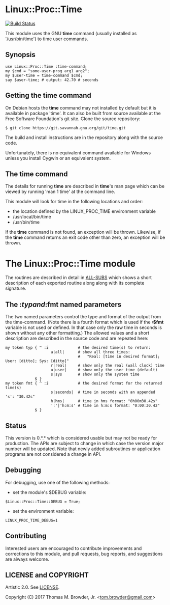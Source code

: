 # Linux::Proc::Time
[![Build Status](https://travis-ci.org/tbrowder/Linux-Proc-Time-Perl6.svg?branch=master)](https://travis-ci.org/tbrowder/Linux-Proc-Time-Perl6)

This module uses the GNU **time** command (usually installed as '/usr/bin/time') to time user commands.

## Synopsis

    use Linux::Proc::Time :time-command;
    my $cmd = "some-user-prog arg1 arg2";
    my $user-time = time-command $cmd;
    say $user-time; # output: 42.70 # seconds

## Getting the **time** command

On Debian hosts the **time** command may not installed by default but it is available in
package 'time'.  It can also be built from source available at the Free Software
Foundation's git site.  Clone the source repository:

    $ git clone https://git.savannah.gnu.org/git/time.git

The build and install instructions are in the repository along with the source code.

Unfortunately, there is no equivalent command available for Windows unless you install Cygwin or an equivalent system.

## The **time** command

The details for running **time** are described in **time**'s man page which can be viewed by
running 'man 1 time' at the command line.

This module will look for time in the following locations and order:

- the location defined by the LINUX_PROC_TIME environment variable
- /usr/local/bin/time
- /usr/bin/time

If the **time** command is not found, an exception will be thrown.
Likewise, if the **time** command returns an exit code other than zero, an exception will be thrown.

# The Linux::Proc::Time module

The routines are described in detail in
[ALL-SUBS](https://github.com/tbrowder/Linux-Proc-Time-Perl6/blob/master/docs/ALL-SUBS.md)
which shows a short description of each exported routine along along
with its complete signature.

## The :$typ and :$fmt named parameters

The two named parameters control the type and format of the output
from the time-command.  (Note there is a fourth format which is used
if the **:$fmt** variable is not used or defined.  In that case only
the raw time in seconds is shown without any other formatting.)  The
allowed values and a short description are described in the source
code and are repeated here:

```Perl6
my token typ { ^ :i             # the desired time(s) to return:
                    a|all|      # show all three times:
                                #   "Real: [time in desired format]; User: [ditto]; Sys: [ditto]"
                    r|real|     # show only the real (wall clock) time
                    u|user|     # show only the user time (default)
                    s|sys       # show only the system time
             $ }
my token fmt { ^ :i             # the desired format for the returned time(s)
                    s|seconds|  # time in seconds with an appended 's': "30.42s"
                    h|hms|      # time in hms format: "0h00m30.42s"
                    ':'|'h:m:s' # time in h:m:s format: "0:00:30.42"
             $ }
```

## Status

This version is 0.\*.\* which is considered usable but may not be ready
for production.  The APIs are subject to change in which case the
version major number will be updated. Note that newly added
subroutines or application programs are not considered a change in
API.


## Debugging

For debugging, use one of the following methods:

- set the module's $DEBUG variable:

```Perl6
$Linux::Proc::Time::DEBUG = True;
```

- set the environment variable:

```Perl6
LINUX_PROC_TIME_DEBUG=1
```

## Contributing

Interested users are encouraged to contribute improvements and
corrections to this module, and pull requests, bug reports, and
suggestions are always welcome.


## LICENSE and COPYRIGHT

Artistic 2.0. See [LICENSE](https://github.com/tbrowder/Linux-Proc-Time-Perl6/blob/master/LICENSE).

Copyright (C) 2017 Thomas M. Browder, Jr. <<tom.browder@gmail.com>>

